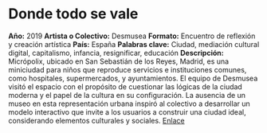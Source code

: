 # Donde todo se vale
**Año:** 2019
**Artista o Colectivo:** Desmusea
**Formato:** Encuentro de reflexión y creación artística
**País:** España 
**Palabras clave:** Ciudad, mediación cultural digital, capitalismo, infancia, resignificar, educación
**Descripción:** 
Micrópolix, ubicado en San Sebastián de los Reyes, Madrid, es una miniciudad para niños que reproduce servicios e instituciones comunes, como hospitales, supermercados, y ayuntamientos. El equipo de Desmusea visitó el espacio con el propósito de cuestionar las lógicas de la ciudad moderna y el papel de la cultura en su configuración. La ausencia de un museo en esta representación urbana inspiró al colectivo a desarrollar un modelo interactivo que invite a los usuarios a construir una ciudad ideal, considerando elementos culturales y sociales.
[Enlace](https://www.desmusea.com/micropolix)

